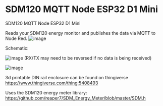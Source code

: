# SDM120 MQTT Node ESP32 D1 Mini
 SDM120 MQTT Node ESP32 D1 Mini

Reads your SDM120 energy monitor and publishes the data via MQTT to Node Red.
![image](https://user-images.githubusercontent.com/43951291/173225094-1b032fa1-772b-43d1-9fbe-8f4ff6fa7ea8.png)

Schematic:

![image](https://user-images.githubusercontent.com/43951291/173227123-2b43ce9a-3d69-4a7e-831c-f8aa1fd51212.png)
(RX/TX may need to be reversed if no data is being received)

![image](https://user-images.githubusercontent.com/43951291/173225109-7b32139b-7979-4543-9c0c-b2f7f689ac1d.png)

3d printable DIN rail enclosure can be found on thingiverse
https://www.thingiverse.com/thing:5408493

Uses the SDM120 energy meter library:
https://github.com/reaper7/SDM_Energy_Meter/blob/master/SDM.h
